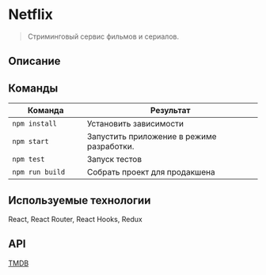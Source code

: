 # Netflix

> Cтриминговый сервис фильмов и сериалов.


## Описание

## Команды

<table>
  <thead>
    <tr>
      <th>Команда</th>
      <th>Результат</th>
    </tr>
  </thead>
  <tbody>
    <tr>
      <td width="30%"><code>npm install</code></td>
      <td>Установить зависимости</td>
    </tr>
    <tr>
      <td><code>npm start</code></td>
      <td>Запустить приложение в режиме разработки.</td>
    </tr>
     <tr>
      <td><code>npm test</code></td>
      <td>Запуск тестов</td>
    </tr>
    <tr>
      <td><code>npm run build</code></td>
      <td>Собрать проект для продакшена</td>
    </tr>
  </tbody>
</table>


## Используемые технологии

React, React Router, React Hooks, Redux

## API

<a href="https://www.themoviedb.org/about">TMDB</a>

